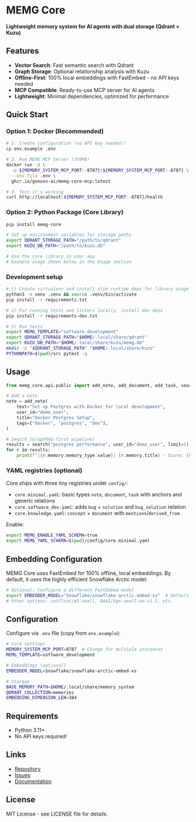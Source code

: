 # MEMG Core

**Lightweight memory system for AI agents with dual storage (Qdrant + Kuzu)**

## Features

- **Vector Search**: Fast semantic search with Qdrant
- **Graph Storage**: Optional relationship analysis with Kuzu
- **Offline-First**: 100% local embeddings with FastEmbed - no API keys needed
- **MCP Compatible**: Ready-to-use MCP server for AI agents
- **Lightweight**: Minimal dependencies, optimized for performance

## Quick Start

### Option 1: Docker (Recommended)
```bash
# 1. Create configuration (no API key needed!)
cp env.example .env

# 2. Run MEMG MCP Server (359MB)
docker run -d \
  -p ${MEMORY_SYSTEM_MCP_PORT:-8787}:${MEMORY_SYSTEM_MCP_PORT:-8787} \
  --env-file .env \
  ghcr.io/genovo-ai/memg-core-mcp:latest

# 3. Test it's working
curl http://localhost:${MEMORY_SYSTEM_MCP_PORT:-8787}/health
```

### Option 2: Python Package (Core Library)
```bash
pip install memg-core

# Set up environment variables for storage paths
export QDRANT_STORAGE_PATH="/path/to/qdrant"
export KUZU_DB_PATH="/path/to/kuzu.db"

# Use the core library in your app
# Example usage shown below in the Usage section
```

### Development setup
```bash
# 1) Create virtualenv and install slim runtime deps for library usage
python3 -m venv .venv && source .venv/bin/activate
pip install -r requirements.txt

# 2) For running tests and linters locally, install dev deps
pip install -r requirements-dev.txt

# 3) Run tests
export MEMG_TEMPLATE="software_development"
export QDRANT_STORAGE_PATH="$HOME/.local/share/qdrant"
export KUZU_DB_PATH="$HOME/.local/share/kuzu/memg.db"
mkdir -p "$QDRANT_STORAGE_PATH" "$HOME/.local/share/kuzu"
PYTHONPATH=$(pwd)/src pytest -q
```

## Usage

```python
from memg_core.api.public import add_note, add_document, add_task, search

# Add a note
note = add_note(
    text="Set up Postgres with Docker for local development",
    user_id="demo_user",
    title="Docker Postgres Setup",
    tags=["docker", "postgres", "dev"],
)

# Search (GraphRAG-first pipeline)
results = search("postgres performance", user_id="demo_user", limit=5)
for r in results:
    print(f"[{r.memory.memory_type.value}] {r.memory.title} - Score: {r.score:.2f}")
```

### YAML registries (optional)

Core ships with three tiny registries under `config/`:

- `core.minimal.yaml`: basic types `note`, `document`, `task` with anchors and generic relations
- `core.software_dev.yaml`: adds `bug` + `solution` and `bug_solution` relation
- `core.knowledge.yaml`: `concept` + `document` with `mentions`/`derived_from`

Enable:

```bash
export MEMG_ENABLE_YAML_SCHEMA=true
export MEMG_YAML_SCHEMA=$(pwd)/config/core.minimal.yaml
```

## Embedding Configuration

MEMG Core uses FastEmbed for 100% offline, local embeddings. By default, it uses the highly efficient Snowflake Arctic model:

```bash
# Optional: Configure a different FastEmbed model
export EMBEDDER_MODEL="Snowflake/snowflake-arctic-embed-xs"  # Default
# Other options: intfloat/e5-small, BAAI/bge-small-en-v1.5, etc.
```



## Configuration

Configure via `.env` file (copy from `env.example`):

```bash
# Core settings
MEMORY_SYSTEM_MCP_PORT=8787  # Change for multiple instances
MEMG_TEMPLATE=software_development

# Embeddings (optional)
EMBEDDER_MODEL=Snowflake/snowflake-arctic-embed-xs

# Storage
BASE_MEMORY_PATH=$HOME/.local/share/memory_system
QDRANT_COLLECTION=memories
EMBEDDING_DIMENSION_LEN=384
```

## Requirements

- Python 3.11+
- No API keys required!

## Links

- [Repository](https://github.com/genovo-ai/memg-core)
- [Issues](https://github.com/genovo-ai/memg-core/issues)
- [Documentation](https://github.com/genovo-ai/memg-core#readme)

## License

MIT License - see LICENSE file for details.
